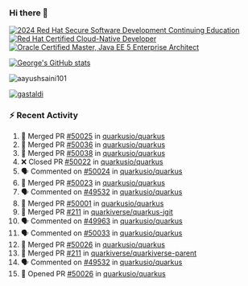 ### Hi there 👋

<!--START_SECTION:badges-->
[![2024 Red Hat Secure Software Development Continuing Education](https://images.credly.com/size/110x110/images/36a76b78-c5bf-45cf-ac2c-48c3825260c7/blob)](http://www.credly.com/badges/c86e9a17-d2c3-4554-b890-7d0521710eb6 "2024 Red Hat Secure Software Development Continuing Education")
[![Red Hat Certified Cloud-Native Developer](https://images.credly.com/size/110x110/images/12ef4e4e-3d8d-4caf-9ab1-858c5bcb9619/image.png)](http://www.credly.com/badges/b6402e31-0894-48e6-b488-e2e551dcc809 "Red Hat Certified Cloud-Native Developer")
[![Oracle Certified Master, Java EE 5 Enterprise Architect](https://images.credly.com/size/110x110/images/1fa3549c-674c-4779-b3d6-d7d64eac2c23/Oracle-Certification-badge_OC-Master.png)](http://www.credly.com/badges/2565574e-b81d-410e-ab7d-24666ddcbe00 "Oracle Certified Master, Java EE 5 Enterprise Architect")
<!--END_SECTION:badges-->

[![George's GitHub stats](https://github-readme-stats.vercel.app/api?username=gastaldi&show=reviews,prs_merged&hide=contribs,prs&theme=transparent&show_icons=true)](https://github.com/anuraghazra/github-readme-stats)

<p align="left"> <img src="https://komarev.com/ghpvc/?username=gastaldi&label=Profile%20views&color=0e75b6&style=for-the-badge" alt="aayushsaini101" /> </p>

<p align="left"> <a href="https://github.com/ryo-ma/github-profile-trophy"><img src="https://github-profile-trophy.vercel.app/?username=gastaldi" alt="gastaldi" /></a> </p>

### :zap: Recent Activity

<!--START_SECTION:activity-->
1. 🎉 Merged PR [#50025](https://github.com/quarkusio/quarkus/pull/50025) in [quarkusio/quarkus](https://github.com/quarkusio/quarkus)
2. 🎉 Merged PR [#50036](https://github.com/quarkusio/quarkus/pull/50036) in [quarkusio/quarkus](https://github.com/quarkusio/quarkus)
3. 🎉 Merged PR [#50038](https://github.com/quarkusio/quarkus/pull/50038) in [quarkusio/quarkus](https://github.com/quarkusio/quarkus)
4. ❌ Closed PR [#50022](https://github.com/quarkusio/quarkus/pull/50022) in [quarkusio/quarkus](https://github.com/quarkusio/quarkus)
5. 🗣 Commented on [#50024](https://github.com/quarkusio/quarkus/pull/50024#issuecomment-3286508474) in [quarkusio/quarkus](https://github.com/quarkusio/quarkus)
6. 🎉 Merged PR [#50023](https://github.com/quarkusio/quarkus/pull/50023) in [quarkusio/quarkus](https://github.com/quarkusio/quarkus)
7. 🗣 Commented on [#49532](https://github.com/quarkusio/quarkus/issues/49532#issuecomment-3285727592) in [quarkusio/quarkus](https://github.com/quarkusio/quarkus)
8. 🎉 Merged PR [#50001](https://github.com/quarkusio/quarkus/pull/50001) in [quarkusio/quarkus](https://github.com/quarkusio/quarkus)
9. 🎉 Merged PR [#211](https://github.com/quarkiverse/quarkus-jgit/pull/211) in [quarkiverse/quarkus-jgit](https://github.com/quarkiverse/quarkus-jgit)
10. 🗣 Commented on [#49963](https://github.com/quarkusio/quarkus/issues/49963#issuecomment-3285231150) in [quarkusio/quarkus](https://github.com/quarkusio/quarkus)
11. 🗣 Commented on [#50033](https://github.com/quarkusio/quarkus/issues/50033#issuecomment-3285197396) in [quarkusio/quarkus](https://github.com/quarkusio/quarkus)
12. 🎉 Merged PR [#50026](https://github.com/quarkusio/quarkus/pull/50026) in [quarkusio/quarkus](https://github.com/quarkusio/quarkus)
13. 🎉 Merged PR [#211](https://github.com/quarkiverse/quarkiverse-parent/pull/211) in [quarkiverse/quarkiverse-parent](https://github.com/quarkiverse/quarkiverse-parent)
14. 🗣 Commented on [#49532](https://github.com/quarkusio/quarkus/issues/49532#issuecomment-3282883319) in [quarkusio/quarkus](https://github.com/quarkusio/quarkus)
15. 💪 Opened PR [#50026](https://github.com/quarkusio/quarkus/pull/50026) in [quarkusio/quarkus](https://github.com/quarkusio/quarkus)
<!--END_SECTION:activity-->
